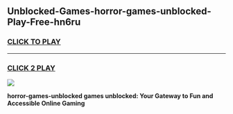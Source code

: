 
## Unblocked-Games-horror-games-unblocked-Play-Free-hn6ru
<h3>
<a href="https://premium76.site?title=horror-games-unblocked&ref=15A">CLICK TO PLAY</a></h3>
<hr>

<h3>
<a href="https://premium76.site?title=horror-games-unblocked&ref=15A">CLICK 2 PLAY</a>
  
</h3>

<a href="https://premium76.site?title=horror-games-unblocked&ref=15A"><img src="https://clearcache.store/games.png"></a>


**horror-games-unblocked games unblocked: Your Gateway to Fun and Accessible Online Gaming**
